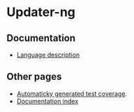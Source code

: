 Updater-ng
==========

Documentation
-------------

* [Language description](docs/language.html)

Other pages
-----------

* [Automaticky generated test coverage](coverage/index.html).
* [Documentation index](docindex.html)
